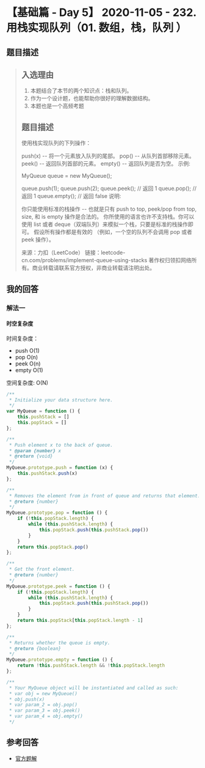 # 【基础篇 - Day 5】 2020-11-05 - 232. 用栈实现队列（01. 数组，栈，队列 ）

## 题目描述

> ## 入选理由
>
> 1. 本题结合了本节的两个知识点：栈和队列。
> 2. 作为一个设计题，也能帮助你很好的理解数据结构。
> 3. 本题也是一个高频考题
>
> ## 题目描述
>
> 使用栈实现队列的下列操作：
>
> push(x) -- 将一个元素放入队列的尾部。
> pop() -- 从队列首部移除元素。
> peek() -- 返回队列首部的元素。
> empty() -- 返回队列是否为空。
> 示例:
>
> MyQueue queue = new MyQueue();
>
> queue.push(1);
> queue.push(2);
> queue.peek(); // 返回 1
> queue.pop(); // 返回 1
> queue.empty(); // 返回 false
> 说明:
>
> 你只能使用标准的栈操作 -- 也就是只有 push to top, peek/pop from top, size, 和 is empty 操作是合法的。
> 你所使用的语言也许不支持栈。你可以使用 list 或者 deque（双端队列）来模拟一个栈，只要是标准的栈操作即可。
> 假设所有操作都是有效的 （例如，一个空的队列不会调用 pop 或者 peek 操作）。
>
> 来源：力扣（LeetCode）
> 链接：leetcode-cn.com/problems/implement-queue-using-stacks
> 著作权归领扣网络所有。商业转载请联系官方授权，非商业转载请注明出处。

## 我的回答

### 解法一

#### 时空复杂度

时间复杂度：

- push O(1)
- pop   O(n)
- peek  O(n)
- empty O(1)

空间复杂度:   O(N)

```js
/**
 * Initialize your data structure here.
 */
var MyQueue = function () {
    this.pushStack = []
    this.popStack = []
};

/**
 * Push element x to the back of queue. 
 * @param {number} x
 * @return {void}
 */
MyQueue.prototype.push = function (x) {
    this.pushStack.push(x)
};

/**
 * Removes the element from in front of queue and returns that element.
 * @return {number}
 */
MyQueue.prototype.pop = function () {
    if (!this.popStack.length) {
        while (this.pushStack.length) {
            this.popStack.push(this.pushStack.pop())
        }
    }
    return this.popStack.pop()
};

/**
 * Get the front element.
 * @return {number}
 */
MyQueue.prototype.peek = function () {
    if (!this.popStack.length) {
        while (this.pushStack.length) {
            this.popStack.push(this.pushStack.pop())
        }
    }
    return this.popStack[this.popStack.length - 1]
};

/**
 * Returns whether the queue is empty.
 * @return {boolean}
 */
MyQueue.prototype.empty = function () {
    return !this.pushStack.length && !this.popStack.length
};

/**
 * Your MyQueue object will be instantiated and called as such:
 * var obj = new MyQueue()
 * obj.push(x)
 * var param_2 = obj.pop()
 * var param_3 = obj.peek()
 * var param_4 = obj.empty()
 */
```



## 参考回答

- [官方题解](https://github.com/leetcode-pp/91alg-2/blob/master/solution/basic/d5.232.implement-queue-using-stacks.md)
